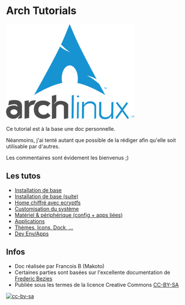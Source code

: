 # Arch Tutorials

![archlogo](logo_med.png)

Ce tutorial est à la base une doc personnelle.

Néanmoins, j'ai tenté autant que possible de la rédiger afin qu'elle soit utilisable par d'autres.

Les commentaires sont évidement les bienvenus ;)

## Les tutos

- [Installation de base](base_install_01.md)
- [Installation de base (suite)](base_install_02.md)
- [Home chiffré avec ecryptfs](ecryptfs_home.md)
- [Customisation du système](custom_install.md)
- [Matériel & périphérique (config + apps liées)](matos.md)
- [Applications](apps.md)
- [Thèmes, Icons, Dock, ...](customization.md)
- [Dev Env/Apps](dev.md)

## Infos

- Doc réalisée par Francois B (Makoto)
- Certaines parties sont basées sur l'excellente documentation de [Frederic Bezies](http://frederic.bezies.free.fr/blog/)
- Publiée sous les termes de la licence Creative Commons [CC-BY-SA](LICENCE.md)

[![cc-by-sa](https://i.creativecommons.org/l/by-sa/4.0/88x31.png)](LICENCE.md)
